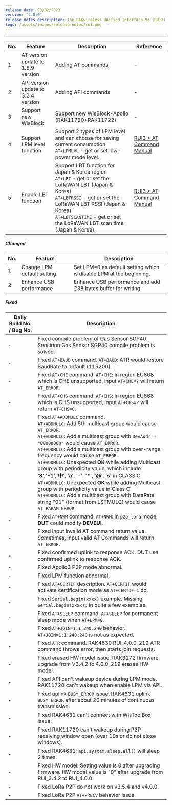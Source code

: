 ```yaml
---
release_date: 03/02/2023
version: "4.0.0"
release_notes_description: The RAKwireless Unified Interface V3 (RUI3) is designed to help IoT developers make their IoT products faster. It is compatible with RAK LPWAN modules and supports the standard AT Commands and the Binary Mode. The Binary mode is an improved version of the AT command with its efficient byte-array-based protocol and implementation of checksum. RUI3 also allows you to create your own custom firmware using RUI3 APIs that are compatible with popular IDEs like Arduino and Visual Studio. With custom firmware, you will not need any external host microcontroller or microprocessor, which can save you cost, circuit board space, and current consumption.
logo: /assets/images/release-notes/rui.png
---
```


<rk-release-notes/>

---



| No. | Feature                             | Description                                                                                                                                                                                                                                                | Reference                                                                                               |
| --- | ----------------------------------- | ---------------------------------------------------------------------------------------------------------------------------------------------------------------------------------------------------------------------------------------------------------- | ------------------------------------------------------------------------------------------------------- |
| 1   | AT version update to 1.5.9 version  | Adding AT commands                                                                                                                                                                                                                                         | -                                                                                                       |
| 2   | API version update to 3.2.4 version | Adding API commands                                                                                                                                                                                                                                        | -                                                                                                       |
| 3   | Support new WisBlock                | Support new WisBlock-Apollo (RAK11720+RAK11722)                                                                                                                                                                                                            | -                                                                                                       |
| 4   | Support LPM level function          | Support 2 types of LPM level and can choose for saving current consumption <br> `AT+LPMLVL` - get or set low-power mode level.                                                                                                                             | [RUI3 > AT Command Manual](https://docs.rakwireless.com/RUI3/Serial-Operating-Modes/AT-Command-Manual/) |
| 5   | Enable LBT function                 | Support LBT function for Japan & Korea region <br> `AT+LBT` - get or set the LoRaWAN LBT (Japan & Korea) <br> `AT+LBTRSSI` - get or set the LoRaWAN LBT RSSI (Japan & Korea) <br> `AT+LBTSCANTIME` - get or set the LoRaWAN LBT scan time (Japan & Korea). | [RUI3 > AT Command Manual](https://docs.rakwireless.com/RUI3/Serial-Operating-Modes/AT-Command-Manual/) |

##### Changed

| No. | Feature                    | Description                                                         |
| --- | -------------------------- | ------------------------------------------------------------------- |
| 1   | Change LPM default setting | Set LPM=0 as default setting which is disable LPM at the beginning. |
| 2   | Enhance USB performance    | Enhance USB performance and add 238 bytes buffer for writing.       |

##### Fixed

| Daily Build No. / Bug No. | Description                                                                                                                                                                                                                                                                                                                                                                                                                                                                                                                                                                                                                                                                                                   |
| ------------------------- | ------------------------------------------------------------------------------------------------------------------------------------------------------------------------------------------------------------------------------------------------------------------------------------------------------------------------------------------------------------------------------------------------------------------------------------------------------------------------------------------------------------------------------------------------------------------------------------------------------------------------------------------------------------------------------------------------------------- |
| -                         | Fixed compile problem of Gas Sensor SGP40. Sensirion Gas Sensor SGP40 compile problem is solved.                                                                                                                                                                                                                                                                                                                                                                                                                                                                                                                                                                                                              |
| -                         | Fixed `AT+BAUD` command. `AT+BAUD`: ATR would restore BaudRate to default (115200).                                                                                                                                                                                                                                                                                                                                                                                                                                                                                                                                                                                                                           |
| -                         | Fixed `AT+CHE` command. `AT+CHE`: In region EU868 which is CHE unsupported, input `AT+CHE=?` will return `AT_ERROR`.                                                                                                                                                                                                                                                                                                                                                                                                                                                                                                                                                                                          |
| -                         | Fixed `AT+CHS` command. `AT+CHS`: In region EU868 which is CHS unsupported, input `AT+CHS=?` will return `AT+CHS=0`.                                                                                                                                                                                                                                                                                                                                                                                                                                                                                                                                                                                          |
| -                         | Fixed `AT+ADDMULC` command. <br> `AT+ADDMULC`: Add 5th multicast group would cause `AT_ERROR`. <br> `AT+ADDMULC`: Add a multicast group with `DevAddr = "00000000"` would cause `AT_ERROR`. <br> `AT+ADDMULC`: Add a multicast group with over-range frequency would cause `AT_ERROR`. <br> `AT+ADDMULC`: Unexpected **OK** while adding Multicast group with periodicity value, which include '**8**','**-1**','**中**', '**a**', '**-**', '__*__', '**@**', '**s**' in CLASS C. <br> `AT+ADDMULC`: Unexpected **OK** while adding Multicast group with periodicity value in Class C. <br> `AT+ADDMULC`: Add a multicast group with DataRate string "01" (format from LSTMULC) would cause `AT_PARAM_ERROR`. |
| -                         | Fixed `AT+NWM` command. `AT+NWM`: In `p2p_lora` mode, **DUT** could modify **DEVEUI**.                                                                                                                                                                                                                                                                                                                                                                                                                                                                                                                                                                                                                        |
| -                         | Fixed input invalid AT command return value. Sometimes, input valid AT Commands will return `AT_ERROR`.                                                                                                                                                                                                                                                                                                                                                                                                                                                                                                                                                                                                       |
| -                         | Fixed confirmed uplink to response ACK. DUT use confirmed uplink to response ACK.                                                                                                                                                                                                                                                                                                                                                                                                                                                                                                                                                                                                                             |
| -                         | Fixed Apollo3 P2P mode abnormal.                                                                                                                                                                                                                                                                                                                                                                                                                                                                                                                                                                                                                                                                              |
| -                         | Fixed LPM function abnormal.                                                                                                                                                                                                                                                                                                                                                                                                                                                                                                                                                                                                                                                                                  |
| -                         | Fixed `AT+CERTIF` description. `AT+CERTIF` would activate certification mode as `AT+CERTIF=1` do.                                                                                                                                                                                                                                                                                                                                                                                                                                                                                                                                                                                                             |
| -                         | Fixed `Serial.begin(xxxx)` example. Missing `Serial.begin(xxxx);` in quite a few examples.                                                                                                                                                                                                                                                                                                                                                                                                                                                                                                                                                                                                                    |
| -                         | Fixed `AT+SLEEP` command. `AT+SLEEP` for permanent sleep mode when `AT+LPM=0`.                                                                                                                                                                                                                                                                                                                                                                                                                                                                                                                                                                                                                                |
| -                         | Fixed `AT+JOIN=1:1:240:240` behavior. `AT+JOIN=1:1:240:240` is not as expected.                                                                                                                                                                                                                                                                                                                                                                                                                                                                                                                                                                                                                               |
| -                         | Fixed `ATR` command. RAK4630 RUI_4.0.0_219 ATR command throws error, then starts join requests.                                                                                                                                                                                                                                                                                                                                                                                                                                                                                                                                                                                                               |
| -                         | Fixed erased HW model issue. RAK3172 firmware upgrade from V3.4.2 to 4.0.0_219 erases HW model.                                                                                                                                                                                                                                                                                                                                                                                                                                                                                                                                                                                                               |
| -                         | Fixed API can't wakeup device during LPM mode. RAK11720 can't wakeup when enable LPM via API.                                                                                                                                                                                                                                                                                                                                                                                                                                                                                                                                                                                                                 |
| -                         | Fixed uplink `BUSY_ERROR` issue. RAK4631 uplink `BUSY_ERROR` after about 20 minutes of continuous transmission.                                                                                                                                                                                                                                                                                                                                                                                                                                                                                                                                                                                               |
| -                         | Fixed RAK4631 can’t connect with WisToolBox issue.                                                                                                                                                                                                                                                                                                                                                                                                                                                                                                                                                                                                                                                            |
| -                         | Fixed RAK11720 can't wakeup during P2P receiving window open (over 10s or do not close windows).                                                                                                                                                                                                                                                                                                                                                                                                                                                                                                                                                                                                              |
| -                         | Fixed RAK4631: `api.system.sleep.all()` will sleep 2 times.                                                                                                                                                                                                                                                                                                                                                                                                                                                                                                                                                                                                                                                   |
| -                         | Fixed HW model: Setting value is 0 after upgrading firmware. HW model value is "0" after upgrade from RUI_3.4.2 to RUI_4.0.0.                                                                                                                                                                                                                                                                                                                                                                                                                                                                                                                                                                                 |
| -                         | Fixed LoRa P2P do not work on v3.5.4 and v4.0.0.                                                                                                                                                                                                                                                                                                                                                                                                                                                                                                                                                                                                                                                              |
| -                         | Fixed LoRa P2P `AT+PRECV` behavior issue.                                                                                                                                                                                                                                                                                                                                                                                                                                                                                                                                                                                                                                                                     |

